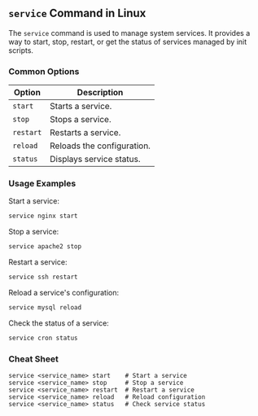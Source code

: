 ## `service` Command in Linux

The `service` command is used to manage system services. It provides a way to start, stop, restart, or get the status of services managed by init scripts.

### Common Options

| Option       | Description                |
|--------------|----------------------------|
| `start`      | Starts a service.          |
| `stop`       | Stops a service.           |
| `restart`    | Restarts a service.        |
| `reload`     | Reloads the configuration. |
| `status`     | Displays service status.   |

### Usage Examples

Start a service:
```bash
service nginx start
```

Stop a service:
```bash
service apache2 stop
```

Restart a service:
```bash
service ssh restart
```

Reload a service's configuration:
```bash
service mysql reload
```

Check the status of a service:
```bash
service cron status
```

### Cheat Sheet

```plaintext
service <service_name> start    # Start a service
service <service_name> stop     # Stop a service
service <service_name> restart  # Restart a service
service <service_name> reload   # Reload configuration
service <service_name> status   # Check service status
```
